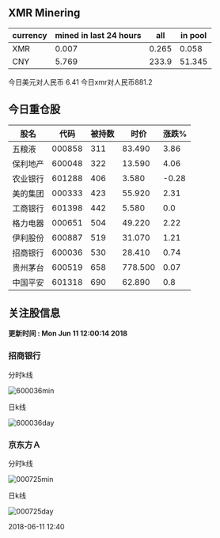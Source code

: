 ## XMR Minering

|currency|mined in last 24 hours|all|in pool|
|---|---|---|---|
|XMR|0.007|0.265|0.058|
|CNY|5.769|233.9|51.345|

今日美元对人民币 6.41	今日xmr对人民币881.2


## 今日重仓股 

|股名|代码|被持数|时价|涨跌%|
|---|---|---|---|---|
|五粮液|000858|311|83.490|3.86|
|保利地产|600048|322|13.590|4.06|
|农业银行|601288|406|3.580|-0.28|
|美的集团|000333|423|55.920|2.31|
|工商银行|601398|442|5.580|0.0|
|格力电器|000651|504|49.220|2.22|
|伊利股份|600887|519|31.070|1.21|
|招商银行|600036|530|28.410|0.74|
|贵州茅台|600519|658|778.500|0.07|
|中国平安|601318|690|62.890|0.8|

## 关注股信息
**更新时间 : Mon Jun 11 12:00:14 2018**
### 招商银行 
分时k线

![600036min](http://image.sinajs.cn/newchart/min/n/sh600036.gif)

日k线

![600036day](http://image.sinajs.cn/newchart/daily/n/sh600036.gif)

### 京东方Ａ 
分时k线

![000725min](http://image.sinajs.cn/newchart/min/n/sz000725.gif)

日k线

![000725day](http://image.sinajs.cn/newchart/daily/n/sz000725.gif)

2018-06-11 12:40